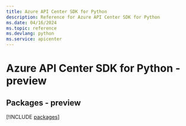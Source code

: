 ```yaml
---
title: Azure API Center SDK for Python
description: Reference for Azure API Center SDK for Python
ms.date: 04/16/2024
ms.topic: reference
ms.devlang: python
ms.service: apicenter
---
```

# Azure API Center SDK for Python - preview
## Packages - preview
[!INCLUDE [packages](api-center-index.md)]